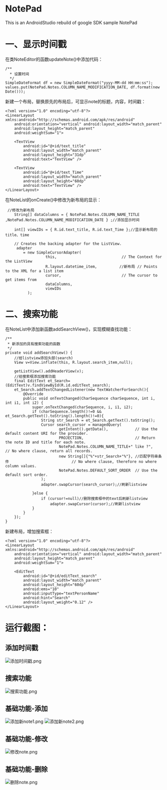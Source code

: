 # NotePad
This is an AndroidStudio rebuild of google SDK sample NotePad

# 一、显示时间戳

在类NoteEditor的函数updateNote()中添加代码：

	/**
      * 设置时间
      */
	SimpleDateFormat df = new SimpleDateFormat("yyyy-MM-dd HH:mm:ss"); 
	values.put(NotePad.Notes.COLUMN_NAME_MODIFICATION_DATE, df.format(new Date()));
	
新建一个布局，替换原先的布局后，可显示note的标题，内容，时间戳：

	<?xml version="1.0" encoding="utf-8"?>
	<LinearLayout xmlns:android="http://schemas.android.com/apk/res/android"
		android:orientation="vertical" android:layout_width="match_parent"
		android:layout_height="match_parent"
		android:weightSum="1">

		<TextView
			android:id="@+id/text_title"
			android:layout_width="match_parent"
			android:layout_height="31dp"
			android:text="TextView" />

		<TextView
			android:id="@+id/text_Time"
			android:layout_width="match_parent"
			android:layout_height="60dp"
			android:text="TextView" />
	</LinearLayout>
	
在NoteList的onCreate()中修改为新布局的显示：

	 //修改为新布局
		String[] dataColumns = { NotePad.Notes.COLUMN_NAME_TITLE ,NotePad.Notes.COLUMN_NAME_MODIFICATION_DATE } ;//添加显示时间
	 
        int[] viewIDs = { R.id.text_title, R.id.text_Time };//显示新布局的title、time

        // Creates the backing adapter for the ListView.
         adapter
            = new SimpleCursorAdapter(
                      this,                             // The Context for the ListView
                      R.layout.datetime_item,          //新布局 // Points to the XML for a list item
                      cursor,                           // The cursor to get items from
                      dataColumns,
                      viewIDs
              );
			  
# 二、搜索功能

在NoteList中添加新函数addSearchView()，实现模糊查找功能：

	/**
     * 新添加的具有搜索功能的函数
     */
    private void addSearchView() {
        //给listview添加头部(search)
        View v=View.inflate(this, R.layout.search_item,null);

        getListView().addHeaderView(v);
        //给搜索框添加搜索功能
        final EditText et_Search=(EditText)v.findViewById(R.id.editText_search);
        et_Search.addTextChangedListener(new TextWatcherForSearch(){
            @Override
            public void onTextChanged(CharSequence charSequence, int i, int i1, int i2) {
                super.onTextChanged(charSequence, i, i1, i2);
                if (charSequence.length()!=0 && et_Search.getText().toString().length()!=0){
                    String str_Search = et_Search.getText().toString();
                    Cursor search_cursor = managedQuery(
                            getIntent().getData(),            // Use the default content URI for the provider.
                            PROJECTION,                       // Return the note ID and title for each note.
                            NotePad.Notes.COLUMN_NAME_TITLE+" like ?",                             // No where clause, return all records.
                            new String[]{"%"+str_Search+"%"}, //匹配字符串条件                            // No where clause, therefore no where column values.
                            NotePad.Notes.DEFAULT_SORT_ORDER  // Use the default sort order.
                    );
                    adapter.swapCursor(search_cursor);//刷新listview

                }else {
                    if (cursor!=null)//删除搜索框中的text后刷新listview
                        adapter.swapCursor(cursor);//刷新listview
                }
            }
        });
    }
	
新建布局，增加搜索框：

	<?xml version="1.0" encoding="utf-8"?>
	<LinearLayout xmlns:android="http://schemas.android.com/apk/res/android"
		android:orientation="vertical" android:layout_width="match_parent"
		android:layout_height="match_parent"
		android:weightSum="1">

		<EditText
			android:id="@+id/editText_search"
			android:layout_width="match_parent"
			android:layout_height="60dp"
			android:ems="10"
			android:inputType="textPersonName"
			android:hint="Search"
			android:layout_weight="0.12" />
	</LinearLayout>

# 运行截图：
## 添加时间戳
![添加时间戳.png](https://github.com/FjAndjam/NotePad/blob/master/Sreenshot/添加时间戳.png)
## 搜索功能
![搜索功能.png](https://github.com/FjAndjam/NotePad/blob/master/Sreenshot/搜索功能.png)
## 基础功能-添加
![添加新note1.png](https://github.com/FjAndjam/NotePad/blob/master/Sreenshot/添加新note1.png)
![添加新note2.png](https://github.com/FjAndjam/NotePad/blob/master/Sreenshot/添加新note2.png)
## 基础功能-修改
![修改note.png](https://github.com/FjAndjam/NotePad/blob/master/Sreenshot/修改note.png)
## 基础功能-删除
![删除note.png](https://github.com/FjAndjam/NotePad/blob/master/Sreenshot/删除note.png)

